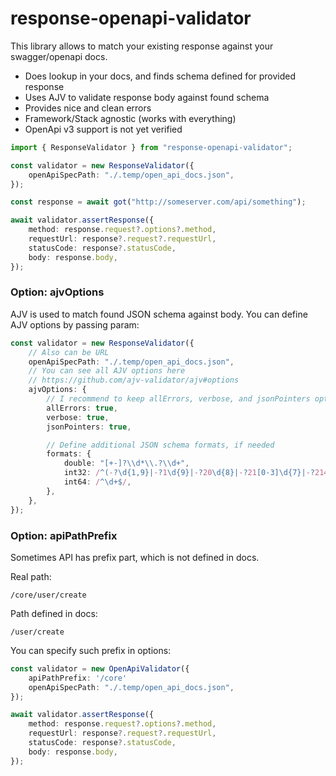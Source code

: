# response-openapi-validator

This library allows to match your existing response against your swagger/openapi docs.

- Does lookup in your docs, and finds schema defined for provided response
- Uses AJV to validate response body against found schema 
- Provides nice and clean errors
- Framework/Stack agnostic (works with everything)
- OpenApi v3 support is not yet verified


```typescript
import { ResponseValidator } from "response-openapi-validator";

const validator = new ResponseValidator({
    openApiSpecPath: "./.temp/open_api_docs.json",
});

const response = await got("http://someserver.com/api/something");

await validator.assertResponse({
    method: response.request?.options?.method,
    requestUrl: response?.request?.requestUrl,
    statusCode: response?.statusCode,
    body: response.body,
});
```

### Option: ajvOptions

AJV is used to match found JSON schema against body.
You can define AJV options by passing param:

```typescript
const validator = new ResponseValidator({
    // Also can be URL
    openApiSpecPath: "./.temp/open_api_docs.json",
    // You can see all AJV options here
    // https://github.com/ajv-validator/ajv#options
    ajvOptions: {
        // I recommend to keep allErrors, verbose, and jsonPointers options enabled
        allErrors: true,
        verbose: true,
        jsonPointers: true,

        // Define additional JSON schema formats, if needed
        formats: {
            double: "[+-]?\\d*\\.?\\d+",
            int32: /^(-?\d{1,9}|-?1\d{9}|-?20\d{8}|-?21[0-3]\d{7}|-?214[0-6]\d{6}|-?2147[0-3]\d{5}|-?21474[0-7]\d{4}|-?214748[012]\d{4}|-?2147483[0-5]\d{3}|-?21474836[0-3]\d{2}|214748364[0-7]|-214748364[0-8])$/,
            int64: /^\d+$/,
        },
    },
});
```

### Option: apiPathPrefix

Sometimes API has prefix part, which is not defined in docs.

Real path:

```
/core/user/create
```

Path defined in docs:

```
/user/create
```

You can specify such prefix in options:

```typescript
const validator = new OpenApiValidator({
    apiPathPrefix: '/core'
    openApiSpecPath: "./.temp/open_api_docs.json",
});

await validator.assertResponse({
    method: response.request?.options?.method,
    requestUrl: response?.request?.requestUrl,
    statusCode: response?.statusCode,
    body: response.body,
});
```
